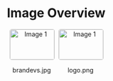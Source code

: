 <h1 style ="text-align: center;"> Image Overview </h1>
<div style="display: flex; flex-wrap: wrap; gap: 10px; justify-content: center;">
<div style="flex: 1 1 calc(33.333% - 20px); max-width: 100px; text-align: center;">
<img src="https://media.evkx.net/multimedia/models/smart/brandevs_xst.jpg" alt="Image 1" style="width: 100%; border: 1px solid #ddd; border-radius: 5px;">
<p>brandevs.jpg</p>
</div>
<div style="flex: 1 1 calc(33.333% - 20px); max-width: 100px; text-align: center;">
<img src="https://media.evkx.net/multimedia/models/smart/logo_xst.png" alt="Image 1" style="width: 100%; border: 1px solid #ddd; border-radius: 5px;">
<p>logo.png</p>
</div>
</div>
